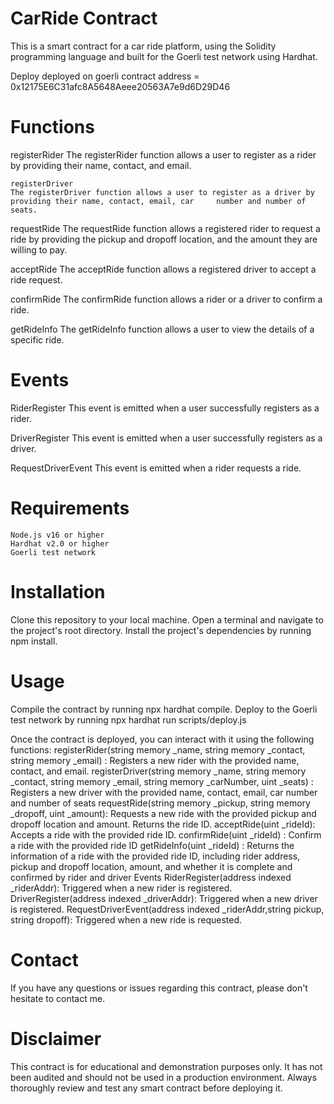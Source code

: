 # CarRide Contract
This is a smart contract for a car ride platform, using the Solidity programming language and built for the Goerli test network using Hardhat.
 
  Deploy
    deployed on goerli
    contract address = 0x12175E6C31afc8A5648Aeee20563A7e9d6D29D46
    
# Functions
  registerRider
    The registerRider function allows a user to register as a rider by providing their name, contact, and email.

    registerDriver
    The registerDriver function allows a user to register as a driver by providing their name, contact, email, car     number and number of seats.

  requestRide
    The requestRide function allows a registered rider to request a ride by providing the pickup and dropoff location, and the amount they are willing to pay.
    
  acceptRide
    The acceptRide function allows a registered driver to accept a ride request.

  confirmRide
    The confirmRide function allows a rider or a driver to confirm a ride.

  getRideInfo
    The getRideInfo function allows a user to view the details of a specific ride.
  
# Events
  RiderRegister
    This event is emitted when a user successfully registers as a rider.
  
  DriverRegister
    This event is emitted when a user successfully registers as a driver.

  RequestDriverEvent
    This event is emitted when a rider requests a ride.

# Requirements
    Node.js v16 or higher
    Hardhat v2.0 or higher
    Goerli test network

# Installation
  Clone this repository to your local machine.
  Open a terminal and navigate to the project's root directory.
  Install the project's dependencies by running npm install.
 
  
# Usage
 Compile the contract by running npx hardhat compile.
 Deploy to the Goerli test network by running npx hardhat run scripts/deploy.js
 
  Once the contract is deployed, you can interact with it using the following functions:
  registerRider(string memory _name, string memory _contact, string memory _email) : Registers a new rider with the provided name, contact, and email.
  registerDriver(string memory _name, string memory _contact, string memory _email, string memory _carNumber, uint _seats) : Registers a new driver with the provided name, contact, email, car number and number of seats
  requestRide(string memory _pickup, string memory _dropoff, uint _amount): Requests a new ride with the provided pickup and dropoff location and amount. Returns the ride ID.
  acceptRide(uint _rideId): Accepts a ride with the provided ride ID.
  confirmRide(uint _rideId) : Confirm a ride with the provided ride ID
  getRideInfo(uint _rideId) : Returns the information of a ride with the provided ride ID, including rider address, pickup and dropoff location, amount, and whether it is complete and confirmed by rider and driver
  Events
  RiderRegister(address indexed _riderAddr): Triggered when a new rider is registered.
  DriverRegister(address indexed _driverAddr): Triggered when a new driver is registered.
  RequestDriverEvent(address indexed _riderAddr,string pickup, string dropoff): Triggered when a new ride is requested.

# Contact
If you have any questions or issues regarding this contract, please don't hesitate to contact me.

# Disclaimer
This contract is for educational and demonstration purposes only. It has not been audited and should not be used in a production environment. Always thoroughly review and test any smart contract before deploying it.
